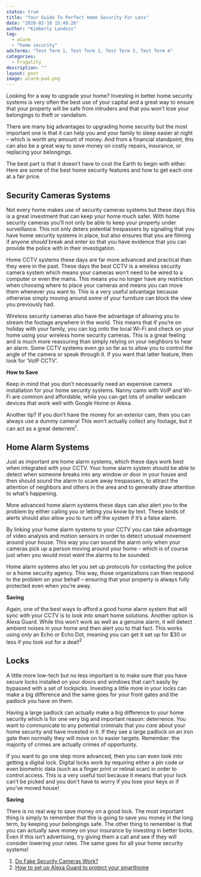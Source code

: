 ```yaml
---
status: true
title: "Your Guide To Perfect Home Security For Less"
date: "2020-02-18 15:48:26"
author: "Kimberly Landess"
tag:
  - alarm
  - "home security"
adsTerms: "Test Term 1, Test Term 2, Test Term 3, Test Term 4"
categories:
  - Frugality
description: ""
layout: post
image: alarm-pad.png
---
```


Looking for a way to upgrade your home? Investing in better home security systems is very often the best use of your capital and a great way to ensure that your property will be safe from intruders and that you won’t lose your belongings to theft or vandalism.

There are many big advantages to upgrading home security but the most important one is that it can help you and your family to sleep easier at night – which is worth any amount of money. And from a financial standpoint, this can also be a great way to _save_ money on costly repairs, insurance, or replacing your belongings.

The best part is that it doesn’t have to cost the Earth to begin with either. Here are some of the best home security features and how to get each one at a fair price.

## Security Cameras Systems

Not every home makes use of security cameras systems but these days this is a great investment that can keep your home much safer. With home security cameras you’ll not only be able to keep your property under surveillance. This not only deters potential trespassers by signaling that you have home security systems in place, but also ensures that you are filming if anyone _should_ break and enter so that you have evidence that you can provide the police with in their investigation.

Home CCTV systems these days are far more advanced and practical than they were in the past. These days the best CCTV is a wireless security camera system which means your cameras won’t need to be wired to a computer or even the mains. This means you no longer have any restriction when choosing where to place your cameras and means you can move them whenever you want to. This is a very useful advantage because otherwise simply moving around some of your furniture can block the view you previously had.

Wireless security cameras also have the advantage of allowing you to stream the footage anywhere in the world. This means that if you’re on holiday with your family, you can log onto the local Wi-Fi and check on your home using your wireless home security cameras. This is a great feeling and is much more reassuring than simply relying on your neighbors to hear an alarm. Some CCTV systems even go so far as to allow you to control the angle of the camera or speak through it. If you want that latter feature, then look for ‘VoIP CCTV’.

**How to Save**

Keep in mind that you don’t necessarily need an expensive camera installation for your home security systems. Nanny cams with VoIP and Wi-Fi are common and affordable, while you can get lots of smaller webcam devices that work well with Google Home or Alexa.

Another tip? If you don’t have the money for an exterior cam, then you can always use a dummy camera! This won’t actually collect any footage, but it can act as a great deterrent<sup>1</sup>.

## Home Alarm Systems

Just as important are home alarm systems, which these days work best when integrated with your CCTV. Your home alarm system should be able to detect when someone breaks into any window or door in your house and then should sound the alarm to scare away trespassers, to attract the attention of neighbors and others in the area and to generally draw attention to what’s happening.

More advanced home alarm systems these days can also alert _you_ to the problem by either calling you or letting you know by text. These kinds of alerts should also allow you to turn off the system if it’s a false alarm.

By linking your home alarm systems to your CCTV you can take advantage of video analysis and motion sensors in order to detect unusual movement around your house. This way you can sound the alarm only when your cameras pick up a person moving around your home – which is of course just when you would most _want_ the alarms to be sounded.

Home alarm systems also let you set up protocols for contacting the police or a home security agency. This way, those organizations can then respond to the problem on your behalf – ensuring that your property is always fully protected even when you’re away.

**Saving**

Again, one of the best ways to afford a good home alarm system that will sync with your CCTV is to look into smart home solutions. Another option is Alexa Guard. While this won’t work as well as a genuine alarm, it will detect ambient noises in your home and then alert you to that fact. This works using _only_ an Echo or Echo Dot, meaning you can get it set up for $30 or less if you look out for a deal!<sup>2</sup>

## Locks

A little more low-tech but no less important is to make sure that you have secure locks installed on your doors and windows that can’t easily by bypassed with a set of lockpicks. Investing a little more in your locks can make a big difference and the same goes for your front gates and the padlock you have on them.

Having a large padlock can actually make a big difference to your home security which is for one very big and important reason: deterrence. You want to communicate to any potential criminals that you _care_ about your home security and have invested in it. If they see a large padlock on an iron gate then normally they will move on to easier targets. Remember: the majority of crimes are actually crimes of opportunity.

If you want to go one step more advanced, then you can even look into getting a digital lock. Digital locks work by requiring either a pin code or even biometric data (such as a finger print or retinal scan) in order to control access. This is a very useful tool because it means that your lock can’t be picked and you don’t have to worry if you lose your keys or if you’ve moved house!

**Saving**

There is no real way to save money on a good lock. The most important thing is simply to remember that this is going to save you money in the long term, by keeping your belongings safe. The other thing to remember is that you can actually save money on your insurance by investing in better locks. Even if this isn’t advertising, try giving them a call and see if they will consider lowering your rates. The same goes for all your home security systems!

1. [Do Fake Security Cameras Work?](https://www.swann.com/blog/do-fake-security-cameras-work/)
2. [How to set up Alexa Guard to protect your smarthome](https://www.androidcentral.com/how-set-alexa-guard-protect-your-smart-home)
